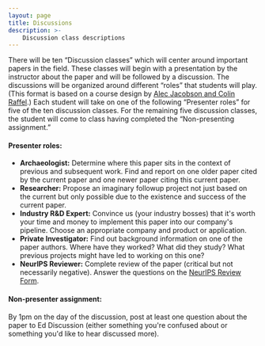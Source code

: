 ```yaml
---
layout: page
title: Discussions
description: >-
    Discussion class descriptions
---
```


There will be ten “Discussion classes” which will center around important papers in the field. These classes will begin with a presentation by the instructor about the paper and will be followed by a discussion. The discussions will be organized around different “roles” that students will play. (This format is based on a course design by [Alec Jacobson and Colin Raffel](https://colinraffel.com/blog/role-playing-seminar.html).) Each student will take on one of the following “Presenter roles” for five of the ten discussion classes. For the remaining five discussion classes, the student will come to class having completed the “Non-presenting assignment.”

#### Presenter roles:
- **Archaeologist:** Determine where this paper sits in the context of previous and subsequent work. Find and report on one older paper cited by the current paper and one newer paper citing this current paper.
- **Researcher:** Propose an imaginary followup project not just based on the current but only possible due to the existence and success of the current paper.
- **Industry R&D Expert:** Convince us (your industry bosses) that it's worth your time and money to implement this paper into our company's pipeline. Choose an appropriate company and product or application.
- **Private Investigator:** Find out background information on one of the paper authors. Where have they worked? What did they study? What previous projects might have led to working on this one?
- **NeurIPS Reviewer:** Complete review of the paper (critical but not necessarily negative). Answer the questions on the [NeurIPS Review Form](https://nips.cc/Conferences/2022/ReviewerGuidelines).

#### Non-presenter assignment:
By 1pm on the day of the discussion, post at least one question about the paper to Ed Discussion (either something you're confused about or something you'd like to hear discussed more).
